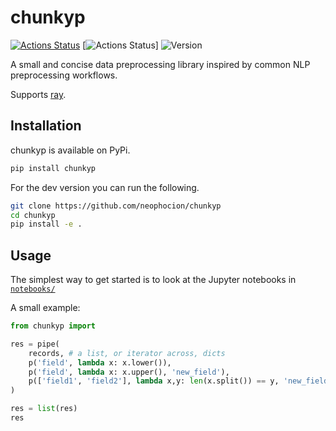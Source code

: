# chunkyp

[![Actions Status](https://github.com/neophocion/chunkyp/workflows/Tests/badge.svg)](https://github.com/neophocion/chunkyp/actions)
[![Actions Status](https://img.shields.io/github/license/neophocion/chunkyp)]
![Version](https://img.shields.io/github/v/release/neophocion/chunkyp.svg)

A small and concise data preprocessing library inspired by common NLP preprocessing workflows. 

Supports [ray](https://github.com/ray-project/ray).

## Installation
chunkyp is available on PyPi.
```bash
pip install chunkyp
```

For the dev version you can run the following.
```bash
git clone https://github.com/neophocion/chunkyp
cd chunkyp
pip install -e .
```

## Usage

The simplest way to get started is to look at the Jupyter notebooks in [`notebooks/`](https://github.com/neophocion/chunkyp/tree/master/notebooks)

A small example:

```python
from chunkyp import 

res = pipe(
    records, # a list, or iterator across, dicts
    p('field', lambda x: x.lower()),
    p('field', lambda x: x.upper(), 'new_field'),
    p(['field1', 'field2'], lambda x,y: len(x.split()) == y, 'new_field2'),
)

res = list(res)
res
```

